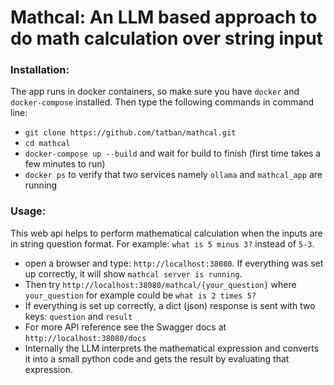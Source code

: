 # Mathcal: An LLM based approach to do math calculation over string input

### Installation:
The app runs in docker containers, so make sure you have `docker` and `docker-compose` installed. Then type the following commands in command line:<br>
- `git clone https://github.com/tatban/mathcal.git` 
- `cd mathcal`
- `docker-compose up --build` and wait for build to finish (first time takes a few minutes to run)
- `docker ps` to verify that two services namely `ollama` and `mathcal_app` are running
### Usage:
This web api helps to perform mathematical calculation when the inputs are in string question format. For example: `what is 5 minus 3?` instead of `5-3`.
- open a browser and type: `http://localhost:38080`. If everything was set up correctly, it will show `mathcal server is running`.
- Then try `http://localhost:38080/mathcal/{your_question}` where `your_question` for example could be `what is 2 times 5?`
- If everything is set up correctly, a dict (json) response is sent with two keys: `question` and `result`
- For more API reference see the Swagger docs at `http://localhost:38080/docs`
- Internally the LLM interprets the mathematical expression and converts it into a small python code and gets the result by evaluating that expression.

